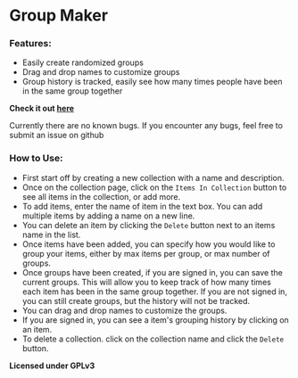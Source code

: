 # Group Maker

### Features:

- Easily create randomized groups
- Drag and drop names to customize groups
- Group history is tracked, easily see how many times people have been in the same group together

**Check it out [here](https://super-grouper.netlify.app/)**

Currently there are no known bugs. If you encounter any bugs, feel free to submit an issue on github

### How to Use:

- First start off by creating a new collection with a name and description.
- Once on the collection page, click on the `Items In Collection` button to see all items in the collection, or add more.
- To add items, enter the name of item in the text box. You can add multiple items by adding a name on a new line.
- You can delete an item by clicking the `Delete` button next to an items name in the list.
- Once items have been added, you can specify how you would like to group your items, either by max items per group, or max number of groups.
- Once groups have been created, if you are signed in, you can save the current groups. This will allow you to keep track of how many times each item has been in the same group together. If you are not signed in, you can still create groups, but the history will not be tracked.
- You can drag and drop names to customize the groups.
- If you are signed in, you can see a item's grouping history by clicking on an item.
- To delete a collection. click on the collection name and click the `Delete` button.

**Licensed under GPLv3**
